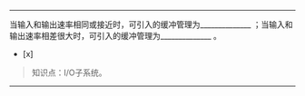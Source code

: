 ---
当输入和输出速率相同或接近时，可引入的缓冲管理为______________ ；当输入和输出速率相差很大时，可引入的缓冲管理为______________
。
- [x]  

> 知识点：I/O子系统。

---